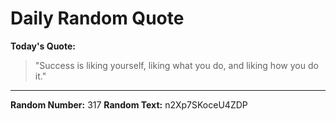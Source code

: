 # Daily Random Quote

**Today's Quote:**
> "Success is liking yourself, liking what you do, and liking how you do it."

---

**Random Number:** 317
**Random Text:** n2Xp7SKoceU4ZDP
